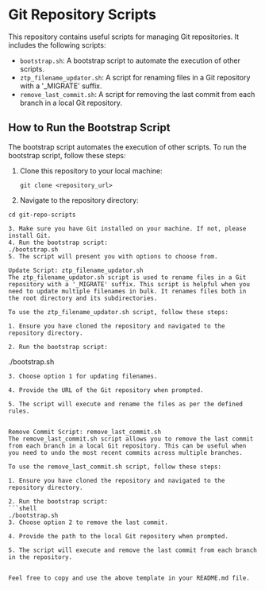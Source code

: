 # Git Repository Scripts

This repository contains useful scripts for managing Git repositories. It includes the following scripts:

- `bootstrap.sh`: A bootstrap script to automate the execution of other scripts.
- `ztp_filename_updator.sh`: A script for renaming files in a Git repository with a '_MIGRATE' suffix.
- `remove_last_commit.sh`: A script for removing the last commit from each branch in a local Git repository.

## How to Run the Bootstrap Script

The bootstrap script automates the execution of other scripts. To run the bootstrap script, follow these steps:

1. Clone this repository to your local machine:

   ```shell
   git clone <repository_url>
2. Navigate to the repository directory:
```shell
cd git-repo-scripts

3. Make sure you have Git installed on your machine. If not, please install Git.
4. Run the bootstrap script:
./bootstrap.sh
5. The script will present you with options to choose from.

Update Script: ztp_filename_updator.sh
The ztp_filename_updator.sh script is used to rename files in a Git repository with a '_MIGRATE' suffix. This script is helpful when you need to update multiple filenames in bulk. It renames files both in the root directory and its subdirectories.

To use the ztp_filename_updator.sh script, follow these steps:

1. Ensure you have cloned the repository and navigated to the repository directory.

2. Run the bootstrap script:
```
./bootstrap.sh
```
3. Choose option 1 for updating filenames.

4. Provide the URL of the Git repository when prompted.

5. The script will execute and rename the files as per the defined rules.


Remove Commit Script: remove_last_commit.sh
The remove_last_commit.sh script allows you to remove the last commit from each branch in a local Git repository. This can be useful when you need to undo the most recent commits across multiple branches.

To use the remove_last_commit.sh script, follow these steps:

1. Ensure you have cloned the repository and navigated to the repository directory.

2. Run the bootstrap script:
```shell 
./bootstrap.sh
3. Choose option 2 to remove the last commit.

4. Provide the path to the local Git repository when prompted.

5. The script will execute and remove the last commit from each branch in the repository.


Feel free to copy and use the above template in your README.md file.

